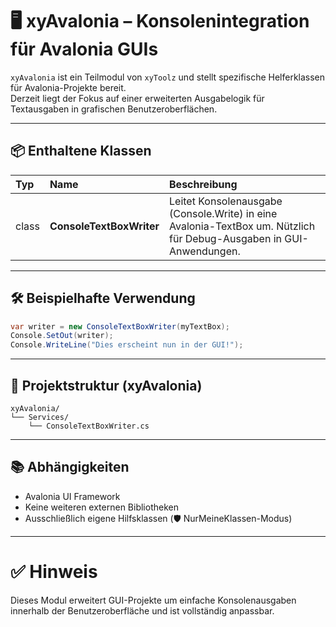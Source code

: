 # 🖥️ xyAvalonia – Konsolenintegration für Avalonia GUIs

`xyAvalonia` ist ein Teilmodul von `xyToolz` und stellt spezifische Helferklassen für Avalonia-Projekte bereit.  
Derzeit liegt der Fokus auf einer erweiterten Ausgabelogik für Textausgaben in grafischen Benutzeroberflächen.

---

## 📦 Enthaltene Klassen

| Typ   | Name                  | Beschreibung |
|:------|:----------------------|:-------------|
| class | **ConsoleTextBoxWriter** | Leitet Konsolenausgabe (Console.Write) in eine Avalonia-TextBox um. Nützlich für Debug-Ausgaben in GUI-Anwendungen. |

---

## 🛠️ Beispielhafte Verwendung

```csharp
var writer = new ConsoleTextBoxWriter(myTextBox);
Console.SetOut(writer);
Console.WriteLine("Dies erscheint nun in der GUI!");
```

---

## 📁 Projektstruktur (xyAvalonia)

```plaintext
xyAvalonia/
└── Services/
    └── ConsoleTextBoxWriter.cs
```

---

## 📚 Abhängigkeiten

- Avalonia UI Framework
- Keine weiteren externen Bibliotheken
- Ausschließlich eigene Hilfsklassen (🛡️ NurMeineKlassen-Modus)

---

# ✅ Hinweis
Dieses Modul erweitert GUI-Projekte um einfache Konsolenausgaben innerhalb der Benutzeroberfläche und ist vollständig anpassbar.
